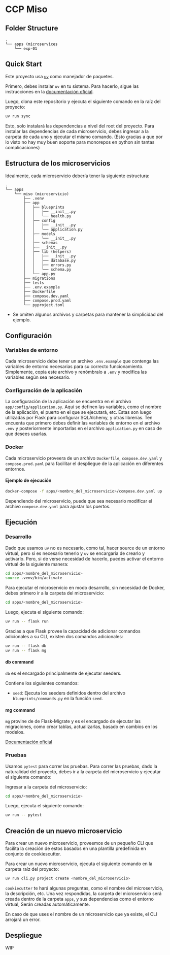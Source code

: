 # CCP Miso

## Folder Structure

```
.
└── apps (microservices
    └── exp-01
```

## Quick Start

Este proyecto usa [`uv`](https://docs.astral.sh/uv/) como manejador de paquetes.

Primero, debes instalar `uv` en tu sistema. Para hacerlo, sigue las instrucciones en
la [documentación oficial](https://docs.astral.sh/uv/getting-started/installation).

Luego, clona este repositorio y ejecuta el siguiente comando en la raíz del proyecto:

```bash
uv run sync
```

Esto, solo instalará las dependencias a nivel del root del proyecto. Para instalar las dependencias de cada
microservicio, debes ingresar a la carpeta de cada uno y ejecutar el mismo comando. (Esto gracias a que por lo visto
no hay muy buen soporte para monorepos en python sin tantas complicaciones)

## Estructura de los microservicios

Idealmente, cada microservicio debería tener la siguiente estructura:

```
.
└── apps
    └── miso (microservicio)
        ├── .venv
        ├── app
        │   ├── blueprints
        │   │   ├── __init__.py
        │   │   └── health.py
        │   ├── config
        │   │   ├── __init__.py
        │   │   └── application.py
        │   ├── models
        │   │   └── __init__.py
        │   ├── schemas
        │   ├── __init__.py
        │   ├── lib (helpers)
        │   │   ├── __init__.py
        │   │   ├── database.py
        │   │   ├── errors.py
        │   │   └── schema.py
        │   └── app.py
        ├── migrations
        ├── tests
        ├── .env.example
        ├── Dockerfile
        ├── compose.dev.yaml
        ├── compose.prod.yaml
        └── pyproject.toml
```

* Se omiten algunos archivos y carpetas para mantener la simplicidad del ejemplo.

## Configuración

### Variables de entorno

Cada microservicio debe tener un archivo `.env.example` que contenga las variables de entorno necesarias para su
correcto funcionamiento. Simplemente, copia este archivo y renómbralo a `.env` y modifica las variables según sea
necesario.

### Configuración de la aplicación

La configuración de la aplicación se encuentra en el archivo `app/config/application.py`. Aquí se definen las variables,
como el nombre de la aplicación, el puerto en el que se ejecutará, etc. Estas son luego utilizadas por Flask para
configurar SQLAlchemy, y otras librerías. Ten encuenta que primero debes definir las variables de entorno en el archivo
`.env` y posteriormente importarlas en el archivo `application.py` en caso de que desees usarlas.

### Docker

Cada microservicio proveera de un archivo `Dockerfile`, `compose.dev.yaml` y `compose.prod.yaml` para facilitar el
despliegue de la aplicación en diferentes entornos.

#### Ejemplo de ejecución

```bash
docker-compose -f apps/<nombre_del_microservicio>/compose.dev.yaml up
```

Dependiendo del microservicio, puede que sea necesario modificar el archivo `compose.dev.yaml` para ajustar los puertos.

## Ejecución

### Desarrollo

Dado que usamos `uv` no es necesario, como tal, hacer source de un entorno virtual, pero si es necesario tenerlo y `uv`
se encargaría de crearlo y activarlo. Pero, si de verse necesidad de hacerlo, puedes activar el entorno virtual de la
siguiente manera:

```bash
cd apps/<nombre_del_microservicio>
source .venv/bin/activate
```             

Para ejecutar el microservicio en modo desarrollo, sin necesidad de Docker, debes primero ir a la carpeta del
microservicio:

```bash
cd apps/<nombre_del_microservicio>
```

Luego, ejecuta el siguiente comando:

```bash
uv run -- flask run
```

Gracias a que Flask provee la capacidad de adicionar comandos adicionales a su CLI, existen dos comandos adicionales:

```bash
uv run -- flask db
uv run -- flask mg
```

#### db command

`db` es el encargado principalmente de ejecutar seeders.

Contiene los siguientes comandos:

- `seed`: Ejecuta los seeders definidos dentro del archivo `blueprints/commands.py` en la función `seed`.

#### mg command

`mg` provine de de Flask-Migrate y es el encargado de ejecutar las migraciones, como crear tablas, actualizarlas, basado
en cambios en los modelos.

[Documentación oficial](https://flask-migrate.readthedocs.io/en/latest/)


### Pruebas
Usamos `pytest` para correr las pruebas. Para correr las pruebas, dado la naturalidad del proyecto, debes ir a la
carpeta del microservicio y ejecutar el siguiente comando:

Ingresar a la carpeta del microservicio:
```bash
cd apps/<nombre_del_microservicio>
```

Luego, ejecuta el siguiente comando:
```bash
uv run -- pytest
```

## Creación de un nuevo microservicio

Para crear un nuevo microservicio, proveemos de un pequeño CLI que facilita la creación de estos basados en una
plantilla
predefinida en conjunto de cookiescutter.

Para crear un nuevo microservicio, ejecuta el siguiente comando en la carpeta raíz del proyecto:

```bash
uv run cli.py project create <nombre_del_microservicio>
```

`cookiecutter` te hará algunas preguntas, como el nombre del microservicio, la descripción, etc. Una vez respondidas,
la carpeta del microservicio será creada dentro de la carpeta `apps`, y sus dependencias como el entorno virtual,
Serán creadas automáticamente.

En caso de que uses el nombre de un microservicio que ya existe, el CLI arrojará un error.


## Despliegue

WIP
